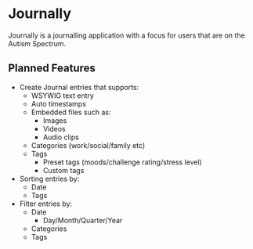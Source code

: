 # Journally

Journally is a journalling application with a focus for users that are on the Autism Spectrum.

## Planned Features
- Create Journal entries that supports:
  - WSYWIG text entry
  - Auto timestamps
  - Embedded files such as:
    - Images
    - Videos
    - Audio clips
  - Categories (work/social/family etc)
  - Tags
    - Preset tags (moods/challenge rating/stress level)
    - Custom tags
- Sorting entries by:
  - Date
  - Tags
- Filter entries by:
  - Date
    - Day/Month/Quarter/Year
  - Categories
  - Tags